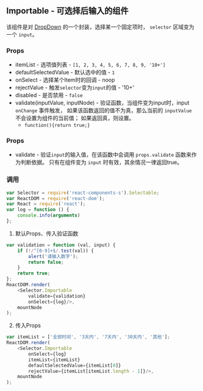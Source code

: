 ## Importable - 可选择后输入的组件
该组件是对 [DropDown](./DropDown.html) 的一个封装，选择某一个固定项时， `selector` 区域变为一个 `input`。

### Props
+ itemList - 选项值列表 - `[1, 2, 3, 4, 5, 6, 7, 8, 9, '10+']`
+ defaultSelectedValue - 默认选中的值 - `1`
+ onSelect - 选择某个Item时的回调 - noop
+ rejectValue - 触发`selector`变为`input`的值 - '10+'
+ disabled - 是否禁用 - `false`
+ validate(inputValue, inputNode) - 
  验证函数，当组件变为input时，input `onChange` 事件触发，
  如果该函数返回的值不为真，那么当前的 `inputValue` 不会设置为组件的当前值；
  如果返回真，则设置。
  - `function(){return true;}`

### Props
+ validate - 验证`input`的输入值，在该函数中会调用 `props.validate` 函数来作为判断依据。
  只有在组件变为 `input` 时有效，其余情况一律返回true。

### 调用
```JavaScript
var Selector = require('react-components-s').Selectable;
var ReactDOM = require('react-dom');
var React = require('react');
var log = function () {
    console.info(arguments)
};
```
1. 默认Props、传入验证函数
```JavaScript
var validation = function (val, input) {
    if (!/^[0-9]+$/.test(val)) {
        alert('请输入数字');
        return false;
    }
    return true;
};
ReactDOM.render(
    <Selector.Importable
        validate={validation}
        onSelect={log}/>,
    mountNode
);
```
2. 传入Props
```JavaScript
var itemList = ['全部时间', '3天内', '7天内', '30天内', '其他'];
ReactDOM.render(
    <Selector.Importable
        onSelect={log}
        itemList={itemList}
        defaultSelectedValue={itemList[0]}
        rejectValue={itemList[itemList.length - 1]}/>,
    mountNode
);
```